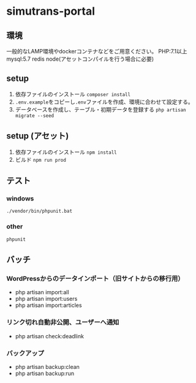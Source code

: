 # simutrans-portal

## 環境

一般的なLAMP環境やdockerコンテナなどをご用意ください。
PHP:7.1以上
mysql:5.7
redis
node(アセットコンパイルを行う場合に必要)

## setup

1. 依存ファイルのインストール `composer install`
2. `.env.example`をコピーし`.env`ファイルを作成、環境に合わせて設定する。
3. データベースを作成し、テーブル・初期データを登録する `php artisan migrate --seed`

## setup (アセット)

1. 依存ファイルのインストール `npm install`
2. ビルド `npm run prod`

## テスト

### windows
`./vendor/bin/phpunit.bat`
### other
`phpunit`


## バッチ

### WordPressからのデータインポート（旧サイトからの移行用）

- php artisan import:all
- php artisan import:users
- php artisan import:articles

### リンク切れ自動非公開、ユーザーへ通知

- php artisan check:deadlink

### バックアップ

- php artisan backup:clean
- php artisan backup:run
